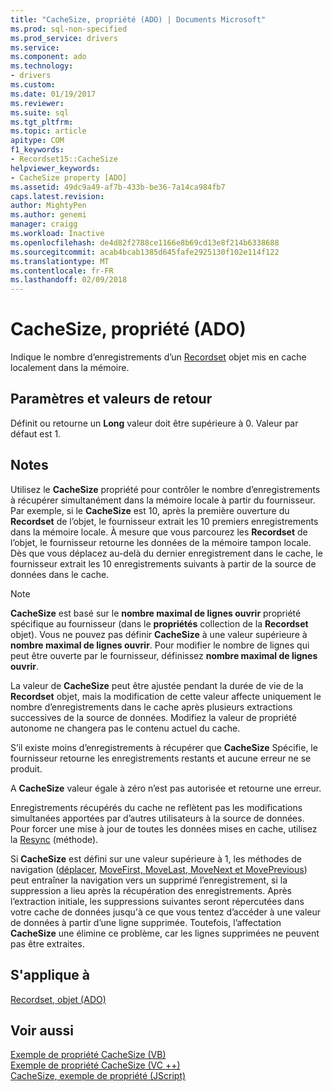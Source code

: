 ```yaml
---
title: "CacheSize, propriété (ADO) | Documents Microsoft"
ms.prod: sql-non-specified
ms.prod_service: drivers
ms.service: 
ms.component: ado
ms.technology:
- drivers
ms.custom: 
ms.date: 01/19/2017
ms.reviewer: 
ms.suite: sql
ms.tgt_pltfrm: 
ms.topic: article
apitype: COM
f1_keywords:
- Recordset15::CacheSize
helpviewer_keywords:
- CacheSize property [ADO]
ms.assetid: 49dc9a49-af7b-433b-be36-7a14ca984fb7
caps.latest.revision: 
author: MightyPen
ms.author: genemi
manager: craigg
ms.workload: Inactive
ms.openlocfilehash: de4d82f2788ce1166e8b69cd13e8f214b6338688
ms.sourcegitcommit: acab4bcab1385d645fafe2925130f102e114f122
ms.translationtype: MT
ms.contentlocale: fr-FR
ms.lasthandoff: 02/09/2018
---
```

# <a name="cachesize-property-ado"></a>CacheSize, propriété (ADO)
Indique le nombre d’enregistrements d’un [Recordset](../../../ado/reference/ado-api/recordset-object-ado.md) objet mis en cache localement dans la mémoire.  
  
## <a name="settings-and-return-values"></a>Paramètres et valeurs de retour  
 Définit ou retourne un **Long** valeur doit être supérieure à 0. Valeur par défaut est 1.  
  
## <a name="remarks"></a>Notes  
 Utilisez le **CacheSize** propriété pour contrôler le nombre d’enregistrements à récupérer simultanément dans la mémoire locale à partir du fournisseur. Par exemple, si le **CacheSize** est 10, après la première ouverture du **Recordset** de l’objet, le fournisseur extrait les 10 premiers enregistrements dans la mémoire locale. À mesure que vous parcourez les **Recordset** de l’objet, le fournisseur retourne les données de la mémoire tampon locale. Dès que vous déplacez au-delà du dernier enregistrement dans le cache, le fournisseur extrait les 10 enregistrements suivants à partir de la source de données dans le cache.  
  
> [!NOTE]
>  **CacheSize** est basé sur le **nombre maximal de lignes ouvrir** propriété spécifique au fournisseur (dans le **propriétés** collection de la **Recordset** objet). Vous ne pouvez pas définir **CacheSize** à une valeur supérieure à **nombre maximal de lignes ouvrir**. Pour modifier le nombre de lignes qui peut être ouverte par le fournisseur, définissez **nombre maximal de lignes ouvrir**.  
  
 La valeur de **CacheSize** peut être ajustée pendant la durée de vie de la **Recordset** objet, mais la modification de cette valeur affecte uniquement le nombre d’enregistrements dans le cache après plusieurs extractions successives de la source de données. Modifiez la valeur de propriété autonome ne changera pas le contenu actuel du cache.  
  
 S’il existe moins d’enregistrements à récupérer que **CacheSize** Spécifie, le fournisseur retourne les enregistrements restants et aucune erreur ne se produit.  
  
 A **CacheSize** valeur égale à zéro n’est pas autorisée et retourne une erreur.  
  
 Enregistrements récupérés du cache ne reflètent pas les modifications simultanées apportées par d’autres utilisateurs à la source de données. Pour forcer une mise à jour de toutes les données mises en cache, utilisez la [Resync](../../../ado/reference/ado-api/resync-method.md) (méthode).  
  
 Si **CacheSize** est défini sur une valeur supérieure à 1, les méthodes de navigation ([déplacer](../../../ado/reference/ado-api/move-method-ado.md), [MoveFirst, MoveLast, MoveNext et MovePrevious](../../../ado/reference/ado-api/movefirst-movelast-movenext-and-moveprevious-methods-ado.md)) peut entraîner la navigation vers un supprimé l’enregistrement, si la suppression a lieu après la récupération des enregistrements. Après l’extraction initiale, les suppressions suivantes seront répercutées dans votre cache de données jusqu'à ce que vous tentez d’accéder à une valeur de données à partir d’une ligne supprimée. Toutefois, l’affectation **CacheSize** une élimine ce problème, car les lignes supprimées ne peuvent pas être extraites.  
  
## <a name="applies-to"></a>S'applique à  
 [Recordset, objet (ADO)](../../../ado/reference/ado-api/recordset-object-ado.md)  
  
## <a name="see-also"></a>Voir aussi  
 [Exemple de propriété CacheSize (VB)](../../../ado/reference/ado-api/cachesize-property-example-vb.md)   
 [Exemple de propriété CacheSize (VC ++)](../../../ado/reference/ado-api/cachesize-property-example-vc.md)   
 [CacheSize, exemple de propriété (JScript)](../../../ado/reference/ado-api/cachesize-property-example-jscript.md)
